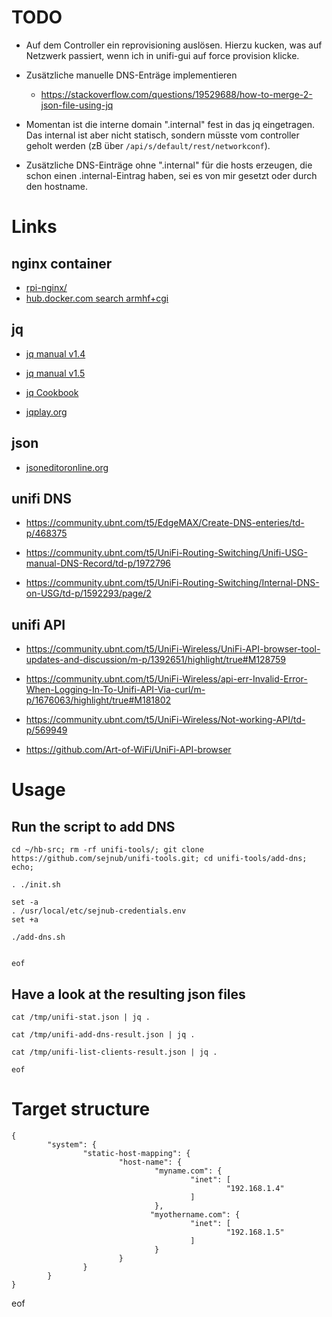 # TODO

- Auf dem Controller ein reprovisioning auslösen. Hierzu kucken, was auf Netzwerk passiert, wenn ich in unifi-gui auf force provision klicke.

- Zusätzliche manuelle DNS-Enträge implementieren

  - https://stackoverflow.com/questions/19529688/how-to-merge-2-json-file-using-jq  
  
- Momentan ist die interne domain ".internal" fest in das jq eingetragen. Das internal ist aber nicht statisch, sondern müsste vom controller geholt werden (zB über ````/api/s/default/rest/networkconf````).

- Zusätzliche DNS-Einträge ohne ".internal" für die hosts erzeugen, die schon einen .internal-Eintrag haben, sei es von mir gesetzt oder durch den hostname.


# Links

## nginx container

- [rpi-nginx/](https://hub.docker.com/r/wouterds/rpi-nginx/)
- [hub.docker.com search armhf+cgi](https://hub.docker.com/search/?isAutomated=0&isOfficial=0&page=1&pullCount=0&q=armhf+cgi)


## jq

- [jq manual v1.4](https://stedolan.github.io/jq/manual/v1.4/)
- [jq manual v1.5](https://stedolan.github.io/jq/manual/v1.5/)
- [jq Cookbook](https://github.com/stedolan/jq/wiki/Cookbook)

- [jqplay.org](https://jqplay.org/)


## json

- [jsoneditoronline.org](http://jsoneditoronline.org/)


## unifi DNS

- https://community.ubnt.com/t5/EdgeMAX/Create-DNS-enteries/td-p/468375

- https://community.ubnt.com/t5/UniFi-Routing-Switching/Unifi-USG-manual-DNS-Record/td-p/1972796

- https://community.ubnt.com/t5/UniFi-Routing-Switching/Internal-DNS-on-USG/td-p/1592293/page/2


## unifi API

- https://community.ubnt.com/t5/UniFi-Wireless/UniFi-API-browser-tool-updates-and-discussion/m-p/1392651/highlight/true#M128759

- https://community.ubnt.com/t5/UniFi-Wireless/api-err-Invalid-Error-When-Logging-In-To-Unifi-API-Via-curl/m-p/1676063/highlight/true#M181802

- https://community.ubnt.com/t5/UniFi-Wireless/Not-working-API/td-p/569949

- https://github.com/Art-of-WiFi/UniFi-API-browser


# Usage

## Run the script to add DNS
````
cd ~/hb-src; rm -rf unifi-tools/; git clone https://github.com/sejnub/unifi-tools.git; cd unifi-tools/add-dns; echo; 

. ./init.sh

set -a
. /usr/local/etc/sejnub-credentials.env
set +a

./add-dns.sh


eof
````


## Have a look at the resulting json files

````
cat /tmp/unifi-stat.json | jq .

cat /tmp/unifi-add-dns-result.json | jq .

cat /tmp/unifi-list-clients-result.json | jq .

eof
````


# Target structure

````
{
        "system": {
                "static-host-mapping": {
                        "host-name": {
                                "myname.com": {
                                        "inet": [
                                                "192.168.1.4"
                                        ]
                                },
                               "myothername.com": {
                                        "inet": [
                                                "192.168.1.5"
                                        ]
                                }
                        }
                }
        }
}
````

eof
